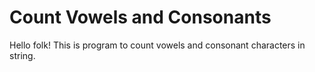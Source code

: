 # Count Vowels and Consonants

Hello folk! This is program to count vowels and consonant characters in string.
